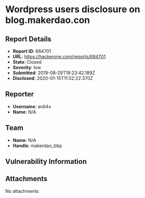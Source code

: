 # Wordpress users disclosure on blog.makerdao.con

## Report Details
- **Report ID**: 684701
- **URL**: https://hackerone.com/reports/684701
- **State**: Closed
- **Severity**: low
- **Submitted**: 2019-08-29T19:23:42.189Z
- **Disclosed**: 2020-01-15T11:52:22.370Z

## Reporter
- **Username**: ardi4x
- **Name**: N/A

## Team
- **Name**: N/A
- **Handle**: makerdao_bbp

## Vulnerability Information


## Attachments
No attachments

